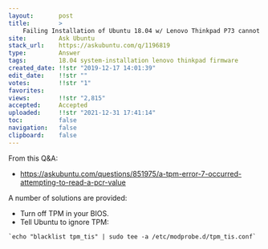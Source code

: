 ```yaml
---
layout:       post
title:        >
    Failing Installation of Ubuntu 18.04 w∕ Lenovo Thinkpad P73 cannot boot up saying: "[Firmware bug]: TPM interrupt not working"
site:         Ask Ubuntu
stack_url:    https://askubuntu.com/q/1196819
type:         Answer
tags:         18.04 system-installation lenovo thinkpad firmware
created_date: !!str "2019-12-17 14:01:39"
edit_date:    !!str ""
votes:        !!str "1"
favorites:    
views:        !!str "2,815"
accepted:     Accepted
uploaded:     !!str "2021-12-31 17:41:14"
toc:          false
navigation:   false
clipboard:    false
---
```


From this Q&A:

- https://askubuntu.com/questions/851975/a-tpm-error-7-occurred-attempting-to-read-a-pcr-value

A number of solutions are provided:

- Turn off TPM in your BIOS.
- Tell Ubuntu to ignore TPM:

``` 
`echo "blacklist tpm_tis" | sudo tee -a /etc/modprobe.d/tpm_tis.conf`

```


